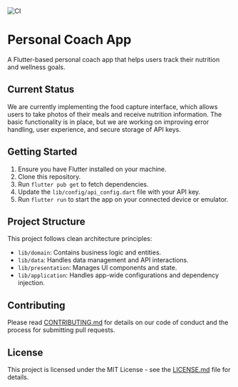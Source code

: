 ![CI](https://github.com/codevalley/bioscope/workflows/CI/badge.svg)
# Personal Coach App

A Flutter-based personal coach app that helps users track their nutrition and wellness goals.

## Current Status

We are currently implementing the food capture interface, which allows users to take photos of their meals and receive nutrition information. The basic functionality is in place, but we are working on improving error handling, user experience, and secure storage of API keys.

## Getting Started

1. Ensure you have Flutter installed on your machine.
2. Clone this repository.
3. Run `flutter pub get` to fetch dependencies.
4. Update the `lib/config/api_config.dart` file with your API key.
5. Run `flutter run` to start the app on your connected device or emulator.

## Project Structure

This project follows clean architecture principles:

- `lib/domain`: Contains business logic and entities.
- `lib/data`: Handles data management and API interactions.
- `lib/presentation`: Manages UI components and state.
- `lib/application`: Handles app-wide configurations and dependency injection.

## Contributing

Please read [CONTRIBUTING.md](CONTRIBUTING.md) for details on our code of conduct and the process for submitting pull requests.

## License

This project is licensed under the MIT License - see the [LICENSE.md](LICENSE.md) file for details.